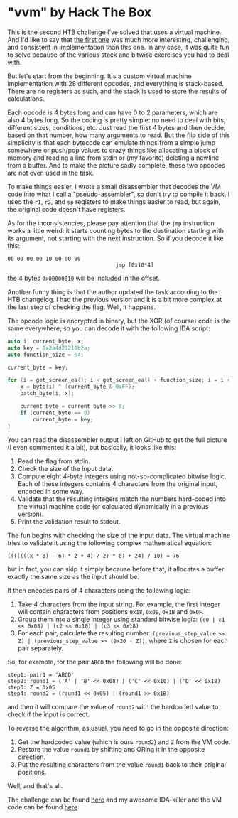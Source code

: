 
# "vvm" by Hack The Box

This is the second HTB challenge I've solved that uses a virtual machine. And I'd like to say that [the first one](https://pugachev.io/2024/04/14/vmcrack-by-hack-the-box/) was much more interesting, challenging, and consistent in implementation than this one. In any case, it was quite fun to solve because of the various stack and bitwise exercises you had to deal with.

But let's start from the beginning. It's a custom virtual machine implementation with 28 different opcodes, and everything is stack-based. There are no registers as such, and the stack is used to store the results of calculations.

Each opcode is 4 bytes long and can have 0 to 2 parameters, which are also 4 bytes long. So the coding is pretty simple: no need to deal with bits, different sizes, conditions, etc. Just read the first 4 bytes and then decide, based on that number, how many arguments to read. But the flip side of this simplicity is that each bytecode can emulate things from a simple jump somewhere or push/pop values to crazy things like allocating a block of memory and reading a line from stdin or (my favorite) deleting a newline from a buffer. And to make the picture sadly complete, these two opcodes are not even used in the task.

To make things easier, I wrote a small disassembler that decodes the VM code into what I call a "pseudo-assembler", so don't try to compile it back. I used the `r1`, `r2`, and `sp` registers to make things easier to read, but again, the original code doesn't have registers.

As for the inconsistencies, please pay attention that the `jmp` instruction works a little weird: it starts counting bytes to the destination starting with its argument, not starting with the next instruction. So if you decode it like this:

```assembly
0b 00 00 00 10 00 00 00                             
                                  jmp [0x10*4]
```

the 4 bytes `0x00000010`  will be included in the offset.

Another funny thing is that the author updated the task according to the HTB changelog. I had the previous version and it is a bit more complex at the last step of checking the flag. Well, it happens.

The opcode logic is encrypted in binary, but the XOR (of course) code is the same everywhere, so you can decode it with the following IDA script:

```c
auto i, current_byte, x;
auto key = 0x2a4d21210b2a;
auto function_size = 64;

current_byte = key;

for (i = get_screen_ea(); i < get_screen_ea() + function_size; i = i + 1) {
	x = byte(i) ^ (current_byte & 0xFF);
	patch_byte(i, x);

	current_byte = current_byte >> 8;
	if (current_byte == 0)
		current_byte = key;
}
```

You can read the disassembler output I left on GitHub to get the full picture (I even commented it a bit), but basically, it looks like this:

1. Read the flag from stdin.
2. Check the size of the input data.
3. Compute eight 4-byte integers using not-so-complicated bitwise logic. Each of these integers contains 4 characters from the original input, encoded in some way.
4. Validate that the resulting integers match the numbers hard-coded into the virtual machine code (or calculated dynamically in a previous version).
5. Print the validation result to stdout.

The fun begins with checking the size of the input data. The virtual machine tries to validate it using the following complex mathematical equation:

```
(((((((x * 3) - 6) * 2 + 4) / 2) * 8) + 24) / 10) = 76
```

but in fact, you can skip it simply because before that, it allocates a buffer exactly the same size as the input should be.

It then encodes pairs of 4 characters using the following logic:

1. Take 4 characters from the input string. For example, the first integer will contain characters from positions `0x18`, `0x0E`, `0x1B` and `0x0F`.
2. Group them into a single integer using standard bitwise logic: `(c0 | c1 << 0x08) | (c2 << 0x10) | (c3 << 0x18)`
3. For each pair, calculate the resulting number: `(previous_step_value << Z) | (previous_step_value >> (0x20 - Z))`, where `Z` is chosen for each pair separately.

So, for example, for the pair `ABCD` the following will be done:

```
step1: pair1 = 'ABCD'
step2: round1 = ('A' | 'B' << 0x08) | ('C' << 0x10) | ('D' << 0x18)
step3: Z = 0x05
step4: round2 = (round1 << 0x05) | (round1 >> 0x1B)
```
and then it will compare the value of `round2` with the hardcoded value to check if the input is correct.

To reverse the algorithm, as usual, you need to go in the opposite direction:

1. Get the hardcoded value (which is ours `round2`) and `Z` from the VM code.
2. Restore the value `round1` by shifting and ORing it in the opposite direction.
3. Put the resulting characters from the value `round1` back to their original positions.

Well, and that's all.

The challenge can be found [here](https://app.hackthebox.com/challenges/vvm) and my awesome IDA-killer and the VM code can be found [here](https://github.com/itwaseasy/crackmes-solutions/tree/master/hackTheBox/vvm).

